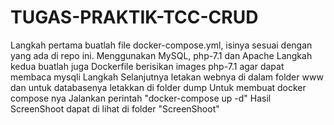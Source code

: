 # TUGAS-PRAKTIK-TCC-CRUD

Langkah pertama buatlah file docker-compose.yml, isinya sesuai dengan yang ada di repo ini. Menggunakan MySQL, php-7.1 dan Apache
Langkah kedua buatlah juga Dockerfile berisikan images php-7.1 agar dapat membaca mysqli
Langkah Selanjutnya letakan webnya di dalam folder www dan untuk databasenya letakkan di folder dump
Untuk membuat docker compose nya Jalankan perintah "docker-compose up -d"
Hasil ScreenShoot dapat di lihat di folder "ScreenShoot"
